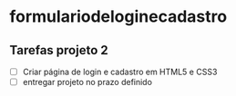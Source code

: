 # formulariodeloginecadastro
  ## Tarefas projeto 2
  
  - [ ] Criar página de login e cadastro em HTML5 e CSS3
  - [ ] entregar projeto no prazo definido 
